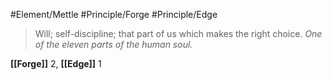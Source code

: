 #Element/Mettle #Principle/Forge #Principle/Edge 

> Will; self-discipline; that part of us which makes the right choice. *One of the eleven parts of the human soul.*

**[[Forge]]** 2, **[[Edge]]** 1